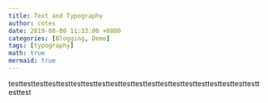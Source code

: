 ```yaml
---
title: Text and Typography
author: cotes
date: 2019-08-08 11:33:00 +0800
categories: [Blogging, Demo]
tags: [typography]
math: true
mermaid: true
---
```


testtesttesttesttesttesttesttesttesttesttesttesttesttesttesttesttesttesttesttesttesttest
